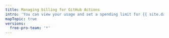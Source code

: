 ```yaml
---
title: Managing billing for GitHub Actions
intro: 'You can view your usage and set a spending limit for {{ site.data.variables.product.prodname_actions }}.'
mapTopic: true
versions:
  free-pro-team: '*'
---
```


